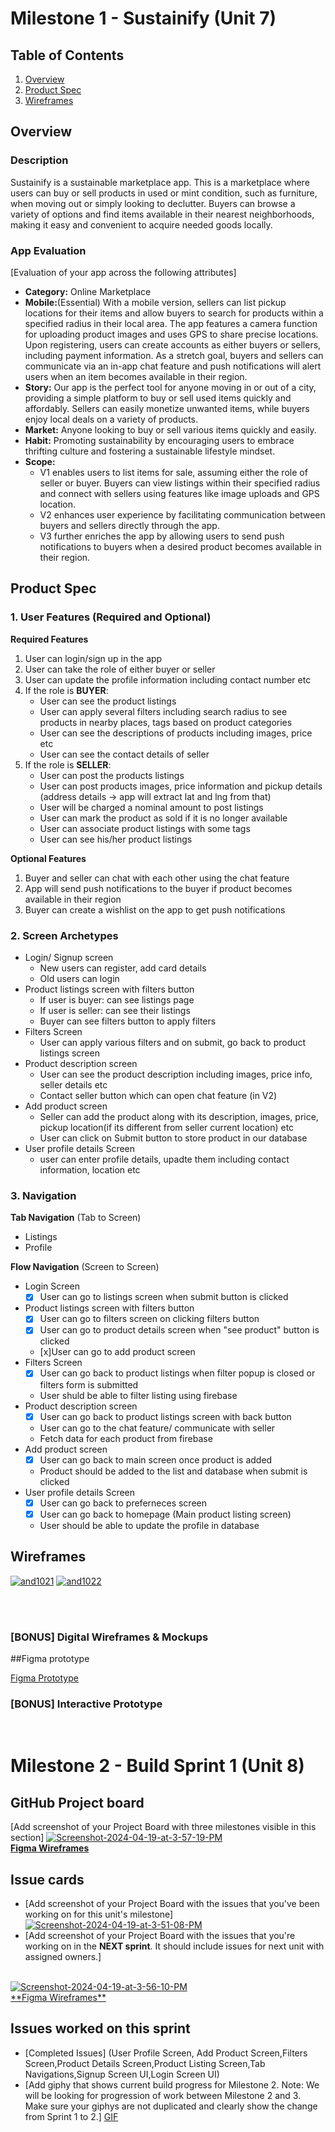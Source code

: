 # Milestone 1 - Sustainify (Unit 7)

## Table of Contents

1. [Overview](#Overview)
1. [Product Spec](#Product-Spec)
1. [Wireframes](#Wireframes)

## Overview

### Description

Sustainify is a sustainable marketplace app. This is a marketplace where users can buy or sell products in used or mint condition, such as furniture, when moving out or simply looking to declutter. Buyers can browse a variety of options and find items available in their nearest neighborhoods, making it easy and convenient to acquire needed goods locally.

### App Evaluation

[Evaluation of your app across the following attributes]
- **Category:** Online Marketplace
- **Mobile:**(Essential) With a mobile version, sellers can list pickup locations for their items and allow buyers to search for products within a specified radius in their local area. The app features a camera function for uploading product images and uses GPS to share precise locations. Upon registering, users can create accounts as either buyers or sellers, including payment information. As a stretch goal, buyers and sellers can communicate via an in-app chat feature and push notifications will alert users when an item becomes available in their region.
- **Story:** Our app is the perfect tool for anyone moving in or out of a city, providing a simple platform to buy or sell used items quickly and affordably. Sellers can easily monetize unwanted items, while buyers enjoy local deals on a variety of products.
- **Market:** Anyone looking to buy or sell various items quickly and easily.
- **Habit:** Promoting sustainability by encouraging users to embrace thrifting culture and fostering a sustainable lifestyle mindset.
- **Scope:** 
    - V1 enables users to list items for sale, assuming either the role of seller or buyer. Buyers can view listings within their specified radius and connect with sellers using features like image uploads and GPS location.
    - V2 enhances user experience by facilitating communication between buyers and sellers directly through the app.
    - V3 further enriches the app by allowing users to send push notifications to buyers when a desired product becomes available in their region.

## Product Spec

### 1. User Features (Required and Optional)

**Required Features**

1. User can login/sign up in the app
2. User can take the role of either buyer or seller
3. User can update the profile information including contact number etc
4. If the role is **BUYER**:
    * User can see the product listings
    * User can apply several filters including search radius to see products in nearby places, tags based on product categories
    * User can see the descriptions of products including images, price etc
    * User can see the contact details of seller
5. If the role is **SELLER**:
    * User can post the products listings
    * User can post products images, price information and pickup details (address details -> app will extract lat and lng from that)
    * User will be charged a nominal amount to post listings
    * User can mark the product as sold if it is no longer available
    * User can associate product listings with some tags
    * User can see his/her product listings

**Optional Features**

1. Buyer and seller can chat with each other using the chat feature
2. App will send push notifications to the buyer if product becomes available in their region
3. Buyer can create a wishlist on the app to get push notifications

### 2. Screen Archetypes

- Login/ Signup screen
  - New users can register, add card details
  - Old users can login
- Product listings screen with filters button
  - If user is buyer: can see listings page
  - If user is seller: can see their listings
  - Buyer can see filters button to apply filters
- Filters Screen
    - User can apply various filters and on submit, go back to product listings screen
- Product description screen
    - User can see the product description including images, price info, seller details etc
    - Contact seller button which can open chat feature (in V2)
- Add product screen
    - Seller can add the product along with its description, images, price, pickup location(if its different from seller current location) etc
    - User can click on Submit button to store product in our database
- User profile details Screen
    - user can enter profile details, upadte them including contact information, location etc
    

### 3. Navigation

**Tab Navigation** (Tab to Screen)

* Listings
* Profile 

**Flow Navigation** (Screen to Screen)

- Login Screen
  - [x] User can go to listings screen when submit button is clicked
- Product listings screen with filters button
  - [x] User can go to filters screen on clicking filters button
  - [x] User can go to product details screen when "see product" button is clicked
  - [x]User can go to add product screen
- Filters Screen
    - [x] User can go back to product listings when filter popup is closed or filters form is submitted
    - User shuld be able to filter listing using firebase
- Product description screen
    - [x] User can go back to product listings screen with back button
    - User can go to the chat feature/ communicate with seller
    - Fetch data for each product from firebase
- Add product screen
    - [x] User can go back to main screen once product is added
    - Product should be added to the list and database when submit is clicked
- User profile details Screen
    - [x] User can go back to preferneces screen
    - [x] User can go back to homepage (Main product listing screen)
    - User should be able to update the profile in database


## Wireframes

<a href="https://ibb.co/bQgLCJf"><img src="https://i.ibb.co/4KZMXdQ/and1021.jpg" alt="and1021" border="0"></a>
<a href="https://ibb.co/HYCmLCN"><img src="https://i.ibb.co/RPNLGNh/and1022.jpg" alt="and1022" border="0"></a>

<br>

<br>

### [BONUS] Digital Wireframes & Mockups

##Figma prototype


<a href="https://www.figma.com/file/pRh5OtFxnUPM2o0gufdflc/Sustainify?type=design&node-id=0%3A1&mode=design&t=58PqRnP880iasYgR-1">Figma Prototype</a>

### [BONUS] Interactive Prototype


<br>

# Milestone 2 - Build Sprint 1 (Unit 8)

## GitHub Project board

[Add screenshot of your Project Board with three milestones visible in
this section]
<a href="https://ibb.co/D710RwB"><img src="https://i.ibb.co/GVdz5CZ/Screenshot-2024-04-19-at-3-57-19-PM.png" alt="Screenshot-2024-04-19-at-3-57-19-PM" border="0"></a> <br>
<a href="https://www.figma.com/embed?embed_host=share&url=https%3A%2F%2Fwww.figma.com%2Ffile%2FpRh5OtFxnUPM2o0gufdflc%2FSustainify%3Ftype%3Ddesign%26node-id%3D0%253A1%26mode%3Ddesign%26t%3DIdbOe4zfT9s1FqFF-1" allowfullscreen>**Figma Wireframes**</a>

## Issue cards

- [Add screenshot of your Project Board with the issues that you've been working on for this unit's milestone] <br><a href="https://ibb.co/gt0DH4B"><img src="https://i.ibb.co/HGcr1hk/Screenshot-2024-04-19-at-3-51-08-PM.png" alt="Screenshot-2024-04-19-at-3-51-08-PM" border="0"></a>
- [Add screenshot of your Project Board with the issues that you're working on in the **NEXT sprint**. It should include issues for next unit with assigned owners.]
<br>
<a href="https://imgbb.com/"><img src="https://i.ibb.co/myF4bBW/Screenshot-2024-04-19-at-3-56-10-PM.png" alt="Screenshot-2024-04-19-at-3-56-10-PM" border="0"></a> <br>
<a href="https://www.figma.com/embed?embed_host=share&url=https%3A%2F%2Fwww.figma.com%2Ffile%2FpRh5OtFxnUPM2o0gufdflc%2FSustainify%3Ftype%3Ddesign%26node-id%3D0%253A1%26mode%3Ddesign%26t%3DIdbOe4zfT9s1FqFF-1" allowfullscreen>**Figma Wireframes**</a>

## Issues worked on this sprint

- [Completed Issues] (User Profile Screen, Add Product Screen,Filters Screen,Product Details Screen,Product Listing Screen,Tab Navigations,Signup Screen UI,Login Screen UI)
- [Add giphy that shows current build progress for Milestone 2. Note: We will be looking for progression of work between Milestone 2 and 3. Make sure your giphys are not duplicated and clearly show the change from Sprint 1 to 2.]
  <a href="https://submissions.us-east-1.linodeobjects.com/and102/ol_0BN4G.gif" target="_blank">GIF</a>

<br>

